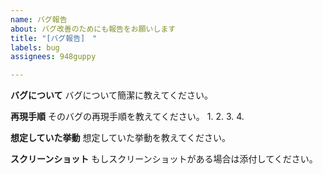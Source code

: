 ```yaml
---
name: バグ報告
about: バグ改善のためにも報告をお願いします
title: "[バグ報告]　"
labels: bug
assignees: 948guppy

---
```


**バグについて**
バグについて簡潔に教えてください。

**再現手順**
そのバグの再現手順を教えてください。
1. 
2. 
3. 
4. 

**想定していた挙動**
想定していた挙動を教えてください。

**スクリーンショット**
もしスクリーンショットがある場合は添付してください。
